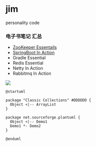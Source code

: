 # jim
personality code

### 电子书笔记 汇总
* [ZooKeeper Essentails](components/src/apacheZooKeeperEssentials.md )
* [SpringBoot In Action](spring_microservice/spring_boot/springboot_in_action/SpringBootInAction.md)
* Gradle Essential
* Redis Essential
* Netty In Action
* Rabbitmq In Action

![](http://www.plantuml.com/plantuml/proxy?src=https://raw.github.com/plantuml/plantuml-server/master/src/main/webapp/resource/test2diagrams.txt)
```puml
@startuml

package "Classic Collections" #DDDDDD {
  Object <|-- ArrayList
}

package net.sourceforge.plantuml {
  Object <|-- Demo1
  Demo1 *- Demo2
}

@enduml
```
